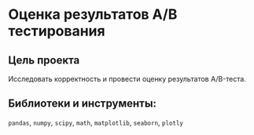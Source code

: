 # Оценка результатов A/B тестирования
## Цель проекта

Исследовать корректность и провести оценку результатов A/B-теста.

## Библиотеки и инструменты:   
`pandas`,  `numpy`, `scipy`, `math`, `matplotlib`, `seaborn`, `plotly`